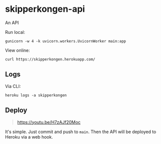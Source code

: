 # skipperkongen-api
An API

Run local:

```
gunicorn -w 4 -k uvicorn.workers.UvicornWorker main:app
```

View online:

```
curl https://skipperkongen.herokuapp.com/
```

## Logs

Via CLI:

```
heroku logs -a skipperkongen
```

## Deploy

> https://youtu.be/H7zAJf20Moc

It's simple. Just commit and push to `main`. Then the API will be deployed to
Heroku via a web hook.
